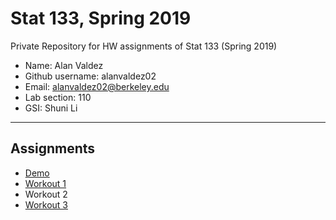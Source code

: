 # Stat 133, Spring 2019

Private Repository for HW assignments of Stat 133 (Spring 2019)

- Name: Alan Valdez
- Github username: alanvaldez02
- Email: alanvaldez02@berkeley.edu
- Lab section: 110
- GSI: Shuni Li

-----

## Assignments

- [Demo](demo)
- [Workout 1](workout1)
- Workout 2
- [Workout 3](workout3)


